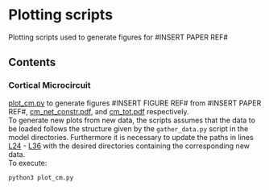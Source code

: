 # Plotting scripts

Plotting scripts used to generate figures for #INSERT PAPER REF#

## Contents

### Cortical Microcircuit

[plot_cm.py](plot_cm.py) to generate figures #INSERT FIGURE REF# from #INSERT PAPER REF#, [cm_net_constr.pdf](cm_net_constr.pdf), and [cm_tot.pdf](cm_tot.pdf) respectively.
<br>
To generate new plots from new data, the scripts assumes that the data to be loaded follows the structure given by the ```gather_data.py``` script in the model directories.
Furthermore it is necessary to update the paths in lines [L24](plot_cm.py#L24) - [L36](plot_cm.py#L36) with the desired directories containing the corresponding new data.
<br>
To execute:
```shell
python3 plot_cm.py
```
